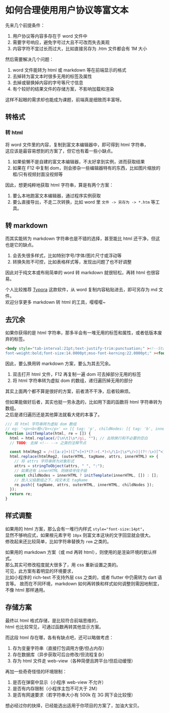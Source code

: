 # 如何合理使用用户协议等富文本

先来几个前提条件：

1. 用户协议等内容多存在于 word 文件中
2. 需要字号响应，避免字号过大且不可改而失去美观
3. 内容字符不宜过长而过大，比如直接另存为 .htm 文件都会有 1M 大小

然后需要解决几个问题：

1. word 文件能转为 html 或 markdown 等在前端显示的格式
2. 去掉转为富文本时很多无用的标签及属性
3. 去掉或替换掉内容的字号等尺寸信息
4. 有个较好的结果文件的存储方案，不影响加载和渲染

这样不起眼的需求却也能成为课题，前端真是细致而丰富呀。

## 转格式

### 转 html

将 word 文件里的内容，复制到富文本编辑器中，即可得到 html 字符串，  
这应该是最容易想到的方案了，但它也有着一些小缺点。

1. 如果偷懒不是自建的富文本编辑器，不太好拿到实例，进而获取结果
2. 如果在 F12 中复制 dom，则会掺杂一些编辑器特有的东西，比如图片缩放的框/只有视频封面没视频等

因此，想更纯粹地获取 html 字符串，算是有两个方案：

1. 要么本地跑富文本编辑器，通过程序实例获取
2. 要么直接导出，不走二次转换，比如 word 里 `文件 -> 另存为 -> *.htm` 等工具。

## 转 markdown

而其实能转为 markdown 字符串也是不错的选择，甚至能比 html 还干净，但这也是它的缺点。

1. 会丢失很多样式，比如特别字号/字体/图片尺寸或浮动等
2. 转换失败不可控，比如表格样式等，发现出问题了也不好调整

因此对于纯文本或布局简单的 word 转 markdown 就很轻松，再转 html 也很容易。

个人比较推荐 [Typora](https://www.typora.io/) 这款软件，从 word 复制内容粘贴进去，即可另存为 md 文件。  
欢迎分享更多 markdown 转 html 的工具，嘤嘤嘤~

## 去冗余

如果你获得的是 html 字符串，那多半会有一堆无用的标签和属性，或者低版本废弃的标签。

```html
<body style="tab-interval:21pt;text-justify-trim:punctuation;" ><!--StartFragment--><div class="Section0"  style="layout-grid:15.6000pt;" ><h1 align=center  style="text-align:center;" ><b><span style="mso-spacerun:'yes';font-family:΢���ź�;color:rgb(0,0,0);
font-weight:bold;font-size:14.0000pt;mso-font-kerning:22.0000pt;" ><font face="΢���ź�" >�����ղ�</font></body>
```

因此，要么换用转 markdown 方案，要么为其去冗余。

1. 双击打开 html 文件，F12 再复制一遍 dom 可去掉部分无用的标签
2. 将 html 字符串转为虚拟 dom 的数组，递归遍历掉无用的部分

其实上面两个都不算是很好的方案，前者清不干净，后者较麻烦。

但如果能做好后者，其实也挺一劳永逸的，比如用下面的函数将 html 字符串转为数组。  
之后是递归遍历还是其他算法就看大佬的本事了。

```js
/// 将 html 字符串转为虚拟 dom 数组
// eg: '<p><b>粗</b></p>' => [{ tag: 'p', childNodes: [{ tag: 'b', innerHTML: '粗' }] }]
function initTemplate(html, re = []) {
  html = html.replace(/[\n\t]\s*/gi, ""); // 去除换行和不必要的空白
  // TODO: 去掉 <!-- --> 之类的注释节点

  const htmlReg2 = /<([a-z]+)([^<]+)*(?:>(.*)<\/\1>|\s*\/>)|(?!:\>)[^<]+(?!:<)/gi;
  html.replace(htmlReg2, (outerHTML, tagName, attrs, innerHTML) => {
    // 将 attrs 字符串转为对象形式
    attrs = stringToObject(attrs, " ", ":");
    // 如果还有 innerHTML 则继续寻找子级
    const childNodes = innerHTML ? initTemplate(innerHTML, []) : [];
    // 放入父级数组之下，纯文本无 tagName
    re.push({ tagName, attrs, outerHTML, innerHTML, childNodes });
  });
  return re;
}
```

## 样式调整

如果用的 html 方案，那么会有一堆行内样式 `style="font-size:14pt"`，  
显然不够响应式，如果根元素字号 `10px` 则富文本这块的文字回显就会很大。  
修改起来还比较简单，比如字符串替换为 `rem` 之类的。

如果用的 markdown 方案（或 md 再转 html），则使用的是渲染环境的默认样式。  
那么其实可修改程度就大很多了，用 css 重新设置之类的。  
可见，此方案有着明显的环境要求，  
比如小程序的 rich-text 不支持外层 css 之类的，或者 flutter 中仍需转为 dart 语言等。
故而在不同环境，markdown 如何再转换和样式如何调整则需因地制宜，不像 html 那样通用。

## 存储方案

最终以 html 格式存储，是比较符合前端思维的，  
html 也比较常见，可通过函数再转其他显示方案。

而这段 html 存在哪，各有有缺点吧，还可以略做考虑：

1. 存为变量字符串（直接打包调用方便/但占内存）
2. 存在数据库（异步获取可后台修改/但流程复杂）
3. 存为 html 文件走 web-view（各种简便且跨平台/但启动缓慢）

再加一些奇奇怪怪的环境限制：

1. 是否在弹窗中显示（小程序 web-view 不允许）
2. 是否有内存限制（小程序主包不可大于 2M）
3. 是否有网速要求（若字符串大小有 500k 在 3G 网下会比较慢）

想必经过你的抉择，已经能选出适用于你项目的方案了，加油大宝贝。
